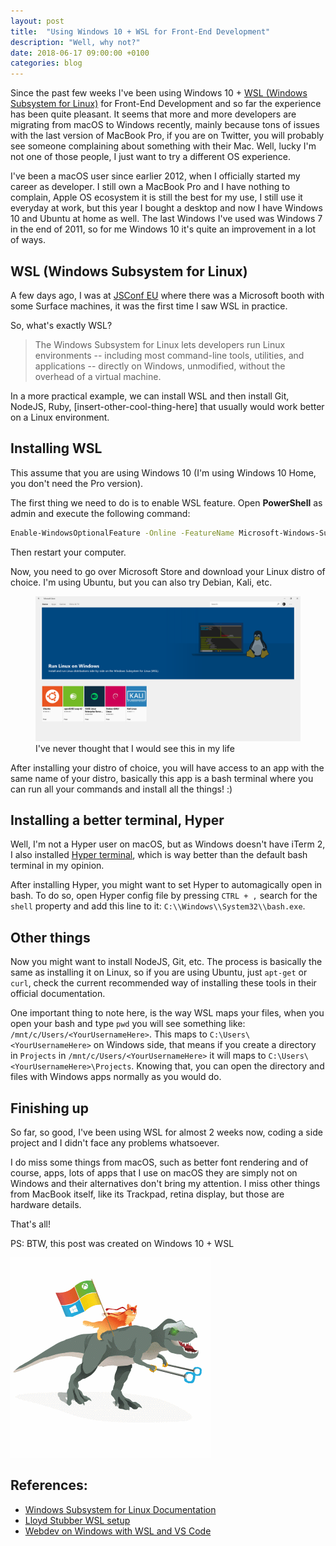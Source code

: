 ```yaml
---
layout: post
title:  "Using Windows 10 + WSL for Front-End Development"
description: "Well, why not?"
date: 2018-06-17 09:00:00 +0100
categories: blog
---
```


Since the past few weeks I've been using Windows 10 + [WSL (Windows Subsystem for Linux)](https://docs.microsoft.com/en-us/windows/wsl/about) for Front-End Development and so far the experience has been quite pleasant. It seems that more and more developers are migrating from macOS to Windows recently, mainly because tons of issues with the last version of MacBook Pro, if you are on Twitter, you will probably see someone complaining about something with their Mac. Well, lucky I'm not one of those people, I just want to try a different OS experience.

I've been a macOS user since earlier 2012, when I officially started my career as developer. I still own a MacBook Pro and I have nothing to complain, Apple OS ecosystem it is still the best for my use, I still use it everyday at work, but this year I bought a desktop and now I have Windows 10 and Ubuntu at home as well. The last Windows I've used was Windows 7 in the end of 2011, so for me Windows 10 it's quite an improvement in a lot of ways.

## WSL (Windows Subsystem for Linux)

A few days ago, I was at [JSConf EU](https://2018.jsconf.eu/) where there was a Microsoft booth with some Surface machines, it was the first time I saw WSL in practice.

So, what's exactly WSL?

> The Windows Subsystem for Linux lets developers run Linux environments -- including most command-line tools, utilities, and applications -- directly on Windows, unmodified, without the overhead of a virtual machine.

In a more practical example, we can install WSL and then install Git, NodeJS, Ruby, [insert-other-cool-thing-here] that usually would work better on a Linux environment.

## Installing WSL

This assume that you are using Windows 10 (I'm using Windows 10 Home, you don't need the Pro version).

The first thing we need to do is to enable WSL feature. Open **PowerShell** as admin and execute the following command:

```bash
Enable-WindowsOptionalFeature -Online -FeatureName Microsoft-Windows-Subsystem-Linux
```

Then restart your computer.

Now, you need to go over Microsoft Store and download your Linux distro of choice. I'm using Ubuntu, but you can also try Debian, Kali, etc.

<figure>
  <picture>
    <img class="u-special-image" src="/img/microsoft-store-linux-showcase.png" alt="Microsoft Store search results for Linux" />
  </picture>
  <figcaption>
    I've never thought that I would see this in my life
  </figcaption>
</figure>

After installing your distro of choice, you will have access to an app with the same name of your distro, basically this app is a bash terminal where you can run all your commands and install all the things! :)

## Installing a better terminal, Hyper

Well, I'm not a Hyper user on macOS, but as Windows doesn't have iTerm 2, I also installed [Hyper terminal](https://hyper.is/), which is way better than the default bash terminal in my opinion.

After installing Hyper, you might want to set Hyper to automagically open in bash. To do so, open Hyper config file by pressing `CTRL + ,` search for the `shell` property and add this line to it: `C:\\Windows\\System32\\bash.exe`.

## Other things

Now you might want to install NodeJS, Git, etc. The process is basically the same as installing it on Linux, so if you are using Ubuntu, just `apt-get` or `curl`, check the current recommended way of installing these tools in their official documentation.

One important thing to note here, is the way WSL maps your files, when you open your bash and type `pwd` you will see something like: `/mnt/c/Users/<YourUsernameHere>`. This maps to `C:\Users\<YourUsernameHere>` on Windows side, that means if you create a directory in `Projects` in `/mnt/c/Users/<YourUsernameHere>` it will maps to `C:\Users\<YourUsernameHere>\Projects`. Knowing that, you can open the directory and files with Windows apps normally as you would do.

## Finishing up

So far, so good, I've been using WSL for almost 2 weeks now, coding a side project and I didn't face any problems whatsoever.

I do miss some things from macOS, such as better font rendering and of course, apps, lots of apps that I use on macOS they are simply not on Windows and their alternatives don't bring my attention. I miss other things from MacBook itself, like its Trackpad, retina display, but those are hardware details.

That's all!

PS: BTW, this post was created on Windows 10 + WSL

![](/img/cat-trex.gif)

## References:

* [Windows Subsystem for Linux Documentation](https://docs.microsoft.com/en-us/windows/wsl/about)
* [Lloyd Stubber WSL setup](https://github.com/lloydstubber/my-wsl-setup)
* [Webdev on Windows with WSL and VS Code](https://daverupert.com/2018/04/developing-on-windows-with-wsl-and-visual-studio-code/)

